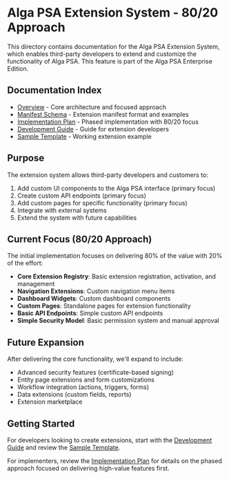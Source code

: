 # Alga PSA Extension System - 80/20 Approach

This directory contains documentation for the Alga PSA Extension System, which enables third-party developers to extend and customize the functionality of Alga PSA. This feature is part of the Alga PSA Enterprise Edition.

## Documentation Index

- [Overview](overview.md) - Core architecture and focused approach
- [Manifest Schema](manifest_schema.md) - Extension manifest format and examples
- [Implementation Plan](implementation_plan.md) - Phased implementation with 80/20 focus
- [Development Guide](development_guide.md) - Guide for extension developers
- [Sample Template](sample_template.md) - Working extension example

## Purpose

The extension system allows third-party developers and customers to:

1. Add custom UI components to the Alga PSA interface (primary focus)
2. Create custom API endpoints (primary focus)
3. Add custom pages for specific functionality (primary focus)
4. Integrate with external systems
5. Extend the system with future capabilities

## Current Focus (80/20 Approach)

The initial implementation focuses on delivering 80% of the value with 20% of the effort:

- **Core Extension Registry**: Basic extension registration, activation, and management
- **Navigation Extensions**: Custom navigation menu items
- **Dashboard Widgets**: Custom dashboard components
- **Custom Pages**: Standalone pages for extension functionality
- **Basic API Endpoints**: Simple custom API endpoints
- **Simple Security Model**: Basic permission system and manual approval

## Future Expansion

After delivering the core functionality, we'll expand to include:

- Advanced security features (certificate-based signing)
- Entity page extensions and form customizations
- Workflow integration (actions, triggers, forms)
- Data extensions (custom fields, reports)
- Extension marketplace

## Getting Started

For developers looking to create extensions, start with the [Development Guide](development_guide.md) and review the [Sample Template](sample_template.md).

For implementers, review the [Implementation Plan](implementation_plan.md) for details on the phased approach focused on delivering high-value features first.